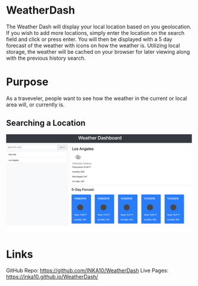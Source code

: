 # WeatherDash

The Weather Dash will display your local location based on you geolocation. If you wish to add more locations, simply enter the location on the search field and click or press enter. You will then be displayed with a 5 day forecast of the weather with icons on how the weather is. Utilizing local storage, the weather will be cached on your browser for later viewing along with the previous history search. 

# Purpose
As a traveveler, people want to see how the weather in the current or local area will, or currently is.

## Searching a Location

![](ScreenShots/LocalWeather.png)

# Links
GitHub Repo: https://github.com/INKA10/WeatherDash
Live Pages: https://inka10.github.io/WeatherDash/
